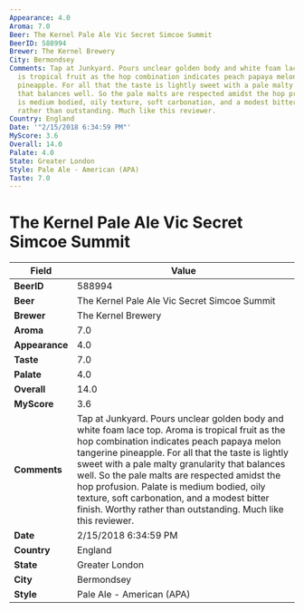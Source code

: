 ```yaml
---
Appearance: 4.0
Aroma: 7.0
Beer: The Kernel Pale Ale Vic Secret Simcoe Summit
BeerID: 588994
Brewer: The Kernel Brewery
City: Bermondsey
Comments: Tap at Junkyard. Pours unclear golden body and white foam lace top. Aroma
  is tropical fruit as the hop combination indicates peach papaya melon tangerine
  pineapple. For all that the taste is lightly sweet with a pale malty granularity
  that balances well. So the pale malts are respected amidst the hop profusion. Palate
  is medium bodied, oily texture, soft carbonation, and a modest bitter finish. Worthy
  rather than outstanding. Much like this reviewer.
Country: England
Date: '"2/15/2018 6:34:59 PM"'
MyScore: 3.6
Overall: 14.0
Palate: 4.0
State: Greater London
Style: Pale Ale - American (APA)
Taste: 7.0
---
```


# The Kernel Pale Ale Vic Secret Simcoe Summit

| Field         | Value |
|---------------|-------|
| **BeerID** | 588994 |
| **Beer** | The Kernel Pale Ale Vic Secret Simcoe Summit |
| **Brewer** | The Kernel Brewery |
| **Aroma** | 7.0 |
| **Appearance** | 4.0 |
| **Taste** | 7.0 |
| **Palate** | 4.0 |
| **Overall** | 14.0 |
| **MyScore** | 3.6 |
| **Comments** | Tap at Junkyard. Pours unclear golden body and white foam lace top. Aroma is tropical fruit as the hop combination indicates peach papaya melon tangerine pineapple. For all that the taste is lightly sweet with a pale malty granularity that balances well. So the pale malts are respected amidst the hop profusion. Palate is medium bodied, oily texture, soft carbonation, and a modest bitter finish. Worthy rather than outstanding. Much like this reviewer. |
| **Date** | 2/15/2018 6:34:59 PM |
| **Country** | England |
| **State** | Greater London |
| **City** | Bermondsey |
| **Style** | Pale Ale - American (APA) |
